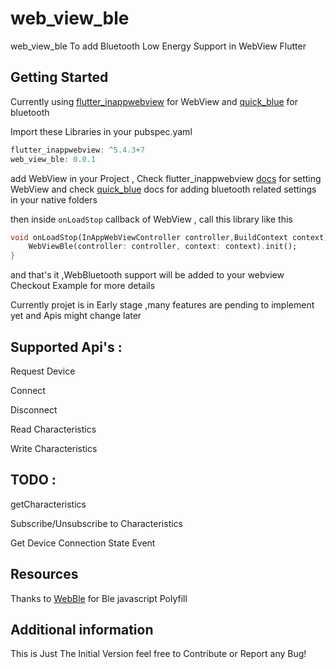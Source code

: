 # web_view_ble

web_view_ble To add Bluetooth Low Energy Support in WebView Flutter

## Getting Started

Currently using [flutter_inappwebview](https://pub.dev/packages/flutter_inappwebview) for WebView
and [quick_blue](https://pub.dev/packages/quick_blue) for bluetooth

Import these Libraries in your pubspec.yaml

```dart
flutter_inappwebview: ^5.4.3+7
web_view_ble: 0.0.1
```

add WebView in your Project , Check flutter_inappwebview [docs](https://inappwebview.dev/docs/) for setting WebView
and check [quick_blue](https://pub.dev/packages/quick_blue) docs for adding bluetooth related settings in your native folders

then inside `onLoadStop` callback of WebView , call this library like this

```dart
void onLoadStop(InAppWebViewController controller,BuildContext context) async {
    WebViewBle(controller: controller, context: context).init();
}
```

and that's it ,WebBluetooth support will be added to your webview
Checkout Example for more details

Currently projet is in Early stage ,many features are pending to implement yet and Apis might change later

## Supported Api's :

Request Device

Connect

Disconnect

Read Characteristics

Write Characteristics

## TODO :

getCharacteristics

Subscribe/Unsubscribe to Characteristics

Get Device Connection State Event

## Resources

Thanks to [WebBle](https://github.com/daphtdazz/WebBLE) for Ble javascript Polyfill

## Additional information

This is Just The Initial Version feel free to Contribute or Report any Bug!
